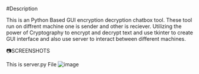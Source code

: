 #Description

This is an Python Based GUI encryption decryption chatbox tool. These tool run on diffrent machine one is sender and other is reciever. Utilizing the power of Cryptography to encrypt and decrypt text and use tkinter to create GUI interface and also use server to interact between different machines. 

📷SCREENSHOTS

This is server.py File
![image](https://github.com/code-with-nishant004/Encryption-Decryption-chatbox-tool/assets/151782547/adf931e1-1c9e-41a3-b5e2-89c5522a2bac)
